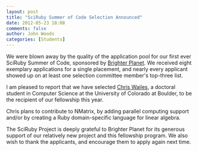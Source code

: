 ```yaml
---
layout: post
title: "SciRuby Summer of Code Selection Announced"
date: 2012-05-23 18:08
comments: false
author: John Woods
categories: [Students]
---
```

We were blown away by the quality of the application pool for our first ever SciRuby Summer of Code, sponsored by [Brighter Planet](http://brighterplanet.com). We received eight exemplary applications for a single placement, and nearly every applicant showed up on at least
 one selection committee member's top-three list.

I am pleased to report that we have selected [Chris Wailes](https://github.com/chriswailes), a doctoral student in Computer
 Science at the University of Colorado at Boulder, to be the recipient of our fellowship this year.

Chris plans to contribute to NMatrix, by adding parallel computing support and/or by creating a Ruby domain-specific language for
 linear algebra.

The SciRuby Project is deeply grateful to Brighter Planet for its generous support of our
 relatively new project and this fellowship program. We also wish to thank the applicants, and encourage them to apply
 again next time.
